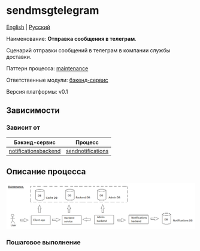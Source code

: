 # sendmsgtelegram

[English](sendmsgtelegram.md) | [Русский](sendmsgtelegram.ru.md)

Наименование: **Отправка сообщения в телеграм**.

Сценарий отправки сообщений в телеграм в компании службы доставки.

Паттерн процесса: [maintenance](../../processpatterns/maintenance.ru.md)

Ответственные модули: [бэкенд-сервис](../../backend/notificationsbackend.ru.md)

Версия платформы: v0.1

## Зависимости

### Зависит от

| Бэкэнд-сервис | Процесс |
| --- | ---- |
| [notificationsbackend](../../backend/notificationsbackend.ru.md) | [sendnotifications](../notificationsbackend/sendnotifications.ru.md) |

## Описание процесса

![maintenance_overall](../../img/processpatterns/maintenance_overall.png)

### Пошаговое выполнение
